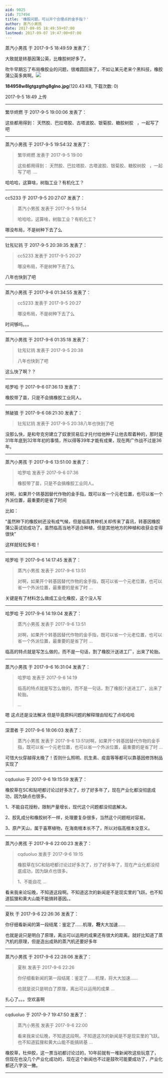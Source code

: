 ```yaml
---
aid: 9025
zid: 717494
title: '橡胶问题，可以开个合理点的金手指？'
author: 蒸汽小男孩
date: 2017-09-05 18:49:59+07:00
lastmod: 2017-09-07 19:47:00+07:00
---
```


蒸汽小男孩 于 2017-9-5 18:49:59 发表了：

大致就是转基因蒲公英，比橡胶树好多了。

吹牛早期忘了布局橡胶业的问题，很难圆回来了，不如让某元老来个黑科技，橡胶蒲公英多爽啊。![](https://cdn.jsdelivr.net/gh/lzjluzijie/beichao@main/static/img/184958w8lgtgzgthg8glno.jpg)



**184958w8lgtgzgthg8glno.jpg**(120.43 KB, 下载次数: 0)



2017-9-5 18:49 上传

---------

繁华烬燃 于 2017-9-5 19:00:06 发表了：

这些都用得到： 天然胶、巴拉塔胶、古塔波胶、银菊胶、糖胶树胶   ，一起写了吧

---------

蒸汽小男孩 于 2017-9-5 19:54:32 发表了：

> 繁华烬燃 发表于 2017-9-5 19:00
> 
> 这些都用得到： 天然胶、巴拉塔胶、古塔波胶、银菊胶、糖胶树胶   ，一起写了吧  ...



哈哈哈，这算啥，树脂工业？有机化工？

---------

cc5233 于 2017-9-5 20:27:07 发表了：

> 蒸汽小男孩 发表于 2017-9-5 19:54
> 
> 哈哈哈，这算啥，树脂工业？有机化工？



哪没布局，不是树种下去了么

---------

钍氖钇钨 于 2017-9-5 20:38:35 发表了：

> cc5233 发表于 2017-9-5 20:27
> 
> 哪没布局，不是树种下去了么



八年也快到了吧

---------

蒸汽小男孩 于 2017-9-6 01:34:55 发表了：

> cc5233 发表于 2017-9-5 20:27
> 
> 哪没布局，不是树种下去了么



时间够吗。。。

---------

蒸汽小男孩 于 2017-9-6 01:35:18 发表了：

> 钍氖钇钨 发表于 2017-9-5 20:38
> 
> 八年也快到了吧



这么快了啊？？

---------

哈罗哈 于 2017-9-6 07:36:13 发表了：

橡胶带了苗，只是不会搞橡胶工业同人。

---------

煞破狼 于 2017-9-6 08:21:30 发表了：

> 钍氖钇钨 发表于 2017-9-5 20:38八年也快到了吧



没那么快，是和夸克穷建立了奴隶贸易后才托付给他种子让他去帮着种的，那时是31年年底到32年年初的事情，所以得等39年才能有成果，现在两广作战不过是36年。

---------

蒸汽小男孩 于 2017-9-6 13:51:00 发表了：

> 哈罗哈 发表于 2017-9-6 07:36
> 
> 橡胶带了苗，只是不会搞橡胶工业同人。



对啊，如果开个转基因替代作物的金手指，既可以省一个元老位置，也可以省一个外派位置，最重要的是省了时间

比如：

“虽然种下的橡胶树还没有成气候，但是临高育种机关却传来了喜讯，转基因橡胶蒲公英试验成功了。虽然临高当地不适合种植，但是其他地方的种植和收获会变得很快”

这样就轻松多啦！

---------

哈罗哈 于 2017-9-6 14:17:45 发表了：

> 蒸汽小男孩 发表于 2017-9-6 13:51
> 
> 对啊，如果开个转基因替代作物的金手指，既可以省一个元老位置，也可以省一个外派位置，最重要的是省了时 ...



关键是有了材料怎么做成工业化橡胶，这个没人写

---------

哈罗哈 于 2017-9-6 14:19:04 发表了：

> 蒸汽小男孩 发表于 2017-9-6 13:51
> 
> 对啊，如果开个转基因替代作物的金手指，既可以省一个元老位置，也可以省一个外派位置，最重要的是省了时 ...



临高的特点就是写怎么做的，而不是一句话，割了橡胶汁送进工厂，出来了轮胎。

---------

蒸汽小男孩 于 2017-9-6 16:31:04 发表了：

> 哈罗哈 发表于 2017-9-6 14:19
> 
> 临高的特点就是写怎么做的，而不是一句话，割了橡胶汁送进工厂，出来了轮胎。
> 
> ...



嗯 这点还是没法解决 但是毕竟原料问题的解释理由轻松了点哈哈哈

---------

深潜者 于 2017-9-6 18:06:03 发表了：

> 蒸汽小男孩 发表于 2017-9-6 13:51对啊，如果开个转基因替代作物的金手指，既可以省一个元老位置，也可以省一个外派位置，最重要的是省了时 ...



可惜大伙穿越得太晚了！否则什么照明、抗生素、疫苗等等都可以靠基因修饰制品实现了

---------

cqduoluo 于 2017-9-6 19:15:59 发表了：

橡胶草在SC和贴吧都讨论过好多次了，炒了好多年了，现在产业化都没彻底成功，因为缺点也很多。

1、不能自花授粉，限制产量增长，现代这个问题都没彻底解决。

2、胶乳成分和橡胶树不一样，处理要复杂很多，当然这个问题相对容易。

3、原产天山，属于喜寒植物，在海南根本长不了，所以对临高根本没意义。

---------

蒸汽小男孩 于 2017-9-6 22:00:23 发表了：

> cqduoluo 发表于 2017-9-6 19:15
> 
> 橡胶草在SC和贴吧都讨论过好多次了，炒了好多年了，现在产业化都没彻底成功，因为缺点也很多。
> 
> 1、不能自花 ...



看来我来论坛晚，不知道这段啊。不知道这次的新闻是不是现实里的飞跃。也不知道狐狸和黄大山能不能搞转基因。。

---------

夏秋 于 2017-9-6 22:26:36 发表了：

你仔细看新闻的第一段结尾：鉴定了……机理，**将**大大加速……

也就是说只是明白了原理，离出可以运用的成果还有很大的距离。就好比知道了蒸汽机的原理，但是造出成熟的蒸汽机还要好多年

---------

蒸汽小男孩 于 2017-9-6 22:28:06 发表了：

> 夏秋 发表于 2017-9-6 22:26
> 
> 你仔细看新闻的第一段结尾：鉴定了……机理，将大大加速……
> 
> 也就是说只是明白了原理，离出可以运用的成果 ...



扎心了。。。空欢喜啊

---------

cqduoluo 于 2017-9-7 19:47:50 发表了：

> 蒸汽小男孩 发表于 2017-9-6 22:00
> 
> 看来我来论坛晚，不知道这段啊。不知道这次的新闻是不是现实里的飞跃。也不知道狐狸和黄大山能不能搞转基 ...



橡胶草，杜仲胶，这一票当初都讨论过的，10年前就有一堆新闻吹这些玩意了，但现在也没几个产业化成功的，现在这个新闻也不过是鼓吹可能要成功了，产业化都还八字没一撇。

---------

